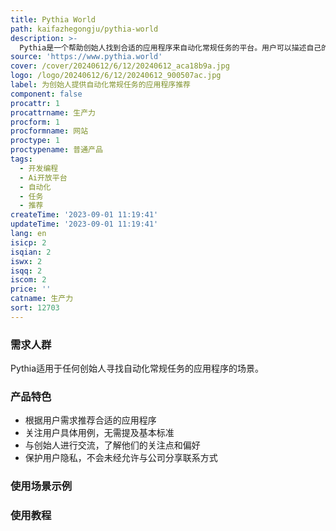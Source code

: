 ```yaml
---
title: Pythia World
path: kaifazhegongju/pythia-world
description: >-
  Pythia是一个帮助创始人找到合适的应用程序来自动化常规任务的平台。用户可以描述自己的需求、预算和偏好，Pythia会通过AI模型分析这些信息并匹配适合的解决方案。用户无需在复杂的系统中导航，即可找到满足自己需求的顶级应用程序。Pythia还保证应用程序的质量和用户隐私。
source: 'https://www.pythia.world'
cover: /cover/20240612/6/12/20240612_aca18b9a.jpg
logo: /logo/20240612/6/12/20240612_900507ac.jpg
label: 为创始人提供自动化常规任务的应用程序推荐
component: false
procattr: 1
procattrname: 生产力
procform: 1
procformname: 网站
proctype: 1
proctypename: 普通产品
tags:
  - 开发编程
  - Ai开放平台
  - 自动化
  - 任务
  - 推荐
createTime: '2023-09-01 11:19:41'
updateTime: '2023-09-01 11:19:41'
lang: en
isicp: 2
isqian: 2
iswx: 2
isqq: 2
iscom: 2
price: ''
catname: 生产力
sort: 12703
---
```




### 需求人群
Pythia适用于任何创始人寻找自动化常规任务的应用程序的场景。

### 产品特色
- 根据用户需求推荐合适的应用程序
- 关注用户具体用例，无需提及基本标准
- 与创始人进行交流，了解他们的关注点和偏好
- 保护用户隐私，不会未经允许与公司分享联系方式

### 使用场景示例


### 使用教程


  
